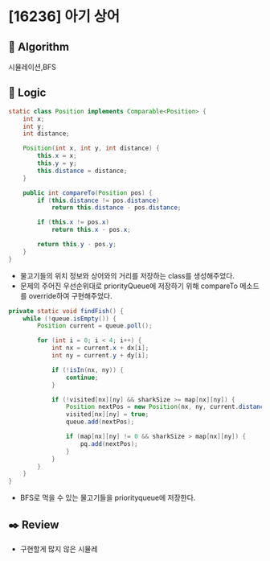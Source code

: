 # [16236] 아기 상어

## :pushpin: **Algorithm**

시뮬레이션,BFS

## :round_pushpin: **Logic**

```java
static class Position implements Comparable<Position> {
	int x;
	int y;
	int distance;

	Position(int x, int y, int distance) {
		this.x = x;
		this.y = y;
		this.distance = distance;
	}

	public int compareTo(Position pos) {
		if (this.distance != pos.distance)
			return this.distance - pos.distance;

		if (this.x != pos.x)
			return this.x - pos.x;

		return this.y - pos.y;
	}
}

```

- 물고기들의 위치 정보와 상어와의 거리를 저장하는 class를 생성해주었다.
- 문제의 주어진 우선순위대로 priorityQueue에 저장하기 위해 compareTo 메소드를 override하여 구현해주었다.

```java
private static void findFish() {
	while (!queue.isEmpty()) {
		Position current = queue.poll();

		for (int i = 0; i < 4; i++) {
			int nx = current.x + dx[i];
			int ny = current.y + dy[i];

			if (!isIn(nx, ny)) {
				continue;
			}

			if (!visited[nx][ny] && sharkSize >= map[nx][ny]) {
				Position nextPos = new Position(nx, ny, current.distance + 1);
				visited[nx][ny] = true;
				queue.add(nextPos);

				if (map[nx][ny] != 0 && sharkSize > map[nx][ny]) {
					pq.add(nextPos);
				}
			}
		}
	}
}
```

- BFS로 먹을 수 있는 물고기들을 priorityqueue에 저장한다.

## :black_nib: **Review**

- 구현할게 많지 않은 시뮬레
